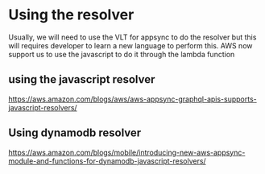# Using the resolver
Usually, we will need to use the VLT for appsync to do the resolver but this will requires developer to learn a new language to perform this.
AWS now support us to use the javascript to do it through the lambda function
## using the javascript resolver
https://aws.amazon.com/blogs/aws/aws-appsync-graphql-apis-supports-javascript-resolvers/

## Using dynamodb resolver
https://aws.amazon.com/blogs/mobile/introducing-new-aws-appsync-module-and-functions-for-dynamodb-javascript-resolvers/